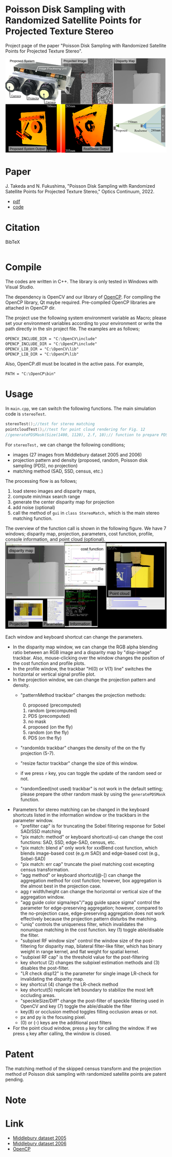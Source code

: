 # Poisson Disk Sampling with Randomized Satellite Points for Projected Texture Stereo
Project page of the paper "Poisson Disk Sampling with Randomized Satellite Points for Projected Texture Stereo".


![top](top.png)


# Paper
J. Takeda and N. Fukushima, "Poisson Disk Sampling with Randomized Satellite Points for Projected Texture Stereo," Optics Continuum, 2022.

* [pdf]()
* [code](https://github.com/norishigefukushima/PDSRSP_ProjectedTextureStereo) 

# Citation


BibTeX
```
```
# Compile
The codes are written in C++.
The library is only tested in Windows with Visual Studio.

The dependency is OpenCV and our library of [OpenCP](https://github.com/norishigefukushima/OpenCP).
For compiling the OpenCP library, Qt maybe required.
Pre-compiled OpenCP libraries are attached in OpenCP dir.

The project use the following system environment variable as Macro; please set your environment variables according to your environment or write the path directly in the sln project file.
The examples are as follows;
```
OPENCV_INCLUDE_DIR = "C:\OpenCV\include"
OPENCP_INCLUDE_DIR = "C:\OpenCP\include"
OPENCV_LIB_DIR = "C:\OpenCV\lib"
OPENCP_LIB_DIR = "C:\OpenCP\lib"
```
Also, OpenCP.dll must be located in the active pass.
For example,
```
PATH = "C:\OpenCP\bin"
```

# Usage

In `main.cpp`, we can switch the following functions. The main simulation code is `stereoTest`.
```cpp
stereoTest();//test for stereo matching
pointcloudTest();//test for point cloud rendering for Fig. 12
//generatePDSMask(Size(1400, 1120), 2.f, 10);// function to prepare PDS masks for stereo test.
```

For `stereoTest,` we can change the following conditions;

* images (27 images from Middlebury dataset 2005 and 2006)
* projection pattern and density (proposed, random, Poisson disk sampling (PDS), no projection)
* matching method (SAD, SSD, census, etc.)

The processing flow is as follows;
1. load stereo images and disparity maps,
2. compute min/max search range
3. generate the center disparity map for projection
4. add noise (optional)
5. call the method of `gui` in `class StereoMatch,` which is the main stereo matching function.

The overview of the function call is shown in the following figure.
We have 7 windows; disparity map, projection, parameters, cost function, profile, console information, and point cloud (optional).
![window](fig.jpg)

Each window and keyboard shortcut can change the parameters.

* In the disparity map window, we can change the RGB alpha blending ratio between an RGB image and a disparity map by "disp-image" trackbar.
Also, mouse-clicking over the window changes the position of the cost function and profile plots.
* In the profile window, the trackbar "H(0) or V(1) line" switches the horizontal or vertical signal profile plot.
* In the projection window, we can change the projection pattern and density.
    * "patternMethod trackbar" changes the projection methods:

        0. proposed (precomputed)
        1. random (precomputed)
        2. PDS (precomputed)
        3. no mask
        5. proposed (on the fly)
        6. random (on the fly)
        7. PDS (on the fly)
    * "randomIdx trackbar" changes the density of the on the fly projection (5-7).
    * "resize factor trackbar" change the size of this window.
    * if we press `r` key, you can toggle the update of the random seed or not.
    * "randomSeed(not used) trackbar" is not work in the default setting; please prepare the other random mask by using the `generatePDSMask` function.
* Parameters for stereo matching can be changed in the keyboard shortcuts listed in the information window or the trackbars in the parameter window.
    * "prefilter cap" is for truncating the Sobel filtering response for Sobel SAD/SSD matching
    * "pix match: method" or keyboard shortcut(i-u) can change the cost functions: SAD, SSD, edge-SAD, census, etc.
    * "pix match: blend a" only work for xxxBlend cost function, which blends image-based cost (e.g.m SAD) and edge-based cost (e.g., Sobel-SAD)
    * "pix match: err cap" truncate the pixel matching cost excepting census transformation.
    * "agg method" or keyboard shortcut(@-[) can change the aggregation method for cost function; however, box aggregation is the almost best in the projection case.
    * agg r width/height can change the horizontal or vertical size of the aggregation window.
    * "agg guide color sigma/eps"/"agg guide space sigma" control the parameter for edge-preserving aggregation; however, compared to the no-projection case, edge-preserving aggregation does not work effectively because the projection pattern disturbs the matching.
    * "uniq" controls the uniqueness filter, which invalidates the nonunique matching in the cost function. key (1) toggle able/disable the filter.
    * "subpixel RF window size" control the window size of the post-filtering for disparity map, bilateral filter-like filter, which has binary weight in range kernel, and flat weight for spatial kernel.
    * "subpixel RF cap" is the threshold value for the post-filtering
    * key shortcut (2) changes the subpixel estimation methods and (3) disables the post-filter.
    * "LR check disp12" is the parameter for single image LR-check for invalidating the disparity map. 
    * key shortcut (4) change the LR-check method
    * key shortcut(5) replicate left boundary to stabilize the most left occluding areas.
    * "speckleSize/Diff" change the post-filter of speckle filtering used in OpenCV and key (7) toggle the able/disable the filter
    * key(8) or occlusion method toggles filling occlusion areas or not.
    * px and py is the focusing pixel.
    * (0)  or (-) keys are the additional post filters 
* For the point cloud window, press `p` key for calling the window. If we press `q` key after calling, the window is closed.

# Patent
The matching method of the skipped census transform and the projection method of Poisson disk sampling with randomized satellite points are patent pending.

# Note

# Link
* [Middlebury dataset 2005](https://vision.middlebury.edu/stereo/data/scenes2005/)
* [Middlebury dataset 2006](https://vision.middlebury.edu/stereo/data/scenes2006/)
* [OpenCP](https://github.com/norishigefukushima/OpenCP)


